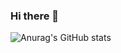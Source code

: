 ### Hi there 👋

![Anurag's GitHub stats](https://github-readme-stats.vercel.app/api?username=anuraghazra&show_icons=true&theme=cobalt)
